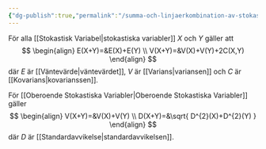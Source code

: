 ```yaml
---
{"dg-publish":true,"permalink":"/summa-och-linjaerkombination-av-stokastiska-variabler/","tags":["matematiskstatistik"]}
---
```


För alla [[Stokastisk Variabel\|stokastiska variabler]] $X$ och $Y$ gäller att
$$
\begin{align}
E(X+Y)=&E(X)+E(Y) \\
V(X+Y)=&V(X)+V(Y)+2C(X,Y)
\end{align}
$$
där $E$ är [[Väntevärde\|väntevärdet]], $V$ är [[Varians\|variansen]] och $C$ är [[Kovarians\|kovarianssen]].

För [[Oberoende Stokastiska Variabler\|Oberoende Stokastiska Variabler]] gäller
$$
\begin{align}
V(X+Y)=&V(X)+V(Y) \\
D(X+Y)=&\sqrt{ D^{2}(X)+D^{2}(Y) }
\end{align}
$$
där $D$ är [[Standardavvikelse\|standardavvikelsen]].

